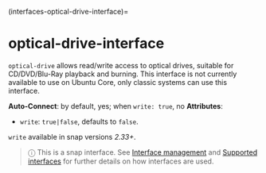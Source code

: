 (interfaces-optical-drive-interface)=
# optical-drive-interface

`optical-drive` allows read/write access to optical drives, suitable for CD/DVD/Blu-Ray playback and burning. This interface is not currently available to use on Ubuntu Core, only classic systems can use this interface.

**Auto-Connect**: by default, yes; when `write: true`, no
**Attributes**:
 * `write`: `true|false`, defaults to `false`. 

`write` available in snap versions _2.33+_.

> ⓘ  This is a snap interface. See [Interface management](/) and [Supported interfaces](/interfaces/index) for further details on how interfaces are used.

